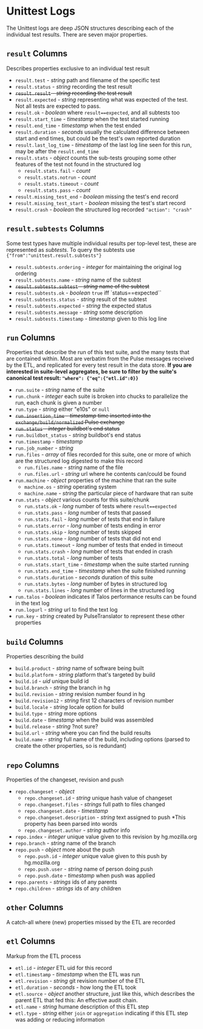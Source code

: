 
Unittest Logs
=============

The Unittest logs are deep JSON structures describing each of the individual test results. There are seven major properties.

`result` Columns
----------------

Describes properties exclusive to an individual test result

* `result.test` - *string* path and filename of the specific test
* `result.status` - *string* recording the test result
* ~~`result.result` - *string* recording the test result~~
* `result.expected` - *string* representing what was expected of the test. Not all tests are expected to pass.
* `result.ok` - *boolean* where `result==expected`, and all subtests too
* `result.start_time` - *timestamp* when the test started running
* `result.end_time` - *timestamp* when the test ended
* `result.duration` - *seconds* usually the calculated difference between start and end times, but could be the test's own reported duration
* `result.last_log_time` - *timestamp* of the last log line seen for this run, may be after the `result.end_time`
* `result.stats` - *object* counts the sub-tests grouping some other features of the test not found in the structured log
  * `result.stats.fail` - *count*
  * `result.stats.notrun` - *count*
  * `result.stats.timeout` - *count*
  * `result.stats.pass` - *count*
* `result.missing_test_end` - *boolean* missing the test's end record
* `result.missing_test_start` - *boolean* missing the test's start record
* `result.crash` - *boolean* the structured log recorded `"action": "crash"`

`result.subtests` Columns
-------------------------

Some test types have multiple individual results per top-level test, these are represented as *subtests*. To query the subtests use `{"from":"unittest.result.subtests"}`

* `result.subtests.ordering` - *integer* for maintaining the original log ordering
* `result.subtests.name` - *string* name of the subtest
* ~~`result.subtests.subtest` - *string* name of the subtest~~
* `result.subtests.ok` - *boolean* `true` iff `status==expected``
* `result.subtests.status` - *string* result of the subtest
* `result.subtests.expected` - *string* the expected status
* `result.subtests.message` - *string* some description
* `result.subtests.timestamp` - *timestamp* given to this log line


`run` Columns
-------------

Properties that describe the run of this test suite, and the many tests that are contained within. Most are verbatim from the Pulse messages received by the ETL, and replicated for every test result in the data store. **If you are interested in suite-level aggregates, be sure to filter by the suite's canonical test result: `"where": {"eq":{"etl.id":0}}`**

* `run.suite` - *string* name of the suite
* `run.chunk` - *integer* each suite is broken into chucks to parallelize the run, each chunk is given a number
* `run.type` - *string* either "e10s" or `null`
* ~~`run.insertion_time` - *timestamp* time inserted into the `exchange/build/normalized` Pulse exchange~~
* ~~`run.status` - *integer* buildbot's end status~~
* `run.buildbot_status` - *string* buildbot's end status
* `run.timestamp` - *timestamp*
* `run.job_number` - *string*
* `run.files` - *array* of files recorded for this suite, one or more of which are the structured log digested to make this record
    * `run.files.name` - *string* name of the file
    * `run.files.url` - *string* url where he contents can/could be found
* `run.machine` - *object* properties of the machine that ran the suite
    * `machine.os` - *string* operating system
    * `machine.name` - *string* the particular piece of hardware that ran suite
* `run.stats` - *object* various counts for this suite/chunk
    * `run.stats.ok` - *long* number of tests where `result==expected`
    * `run.stats.pass` - *long* number of tests that passed
    * `run.stats.fail` - *long* number of tests that end in failure
    * `run.stats.error` - *long* number of tests ending in error
    * `run.stats.skip` - *long* number of tests skipped
    * `run.stats.none` - *long* number of tests that did not end
    * `run.stats.timeout` - *long* number of tests that ended in timeout
    * `run.stats.crash` - *long* number of tests that ended in crash
    * `run.stats.total` - *long* number of tests
    * `run.stats.start_time` - *timestamp* when the suite started running
    * `run.stats.end_time` - *timestamp* when the suite finished running
    * `run.stats.duration` - *seconds* duration of this suite
    * `run.stats.bytes` - *long* number of bytes in structured log
    * `run.stats.lines` - *long* number of lines in the structured log
* `run.talos` - *boolean* indicates if Talos performance results can be found in the text log
* `run.logurl` - *string* url to find the text log
* `run.key` - *string* created by PulseTranslator to represent these other properties

`build` Columns
---------------

Properties describing the build

* `build.product` - *string* name of software being built
* `build.platform` - *string* platform that's targeted by build
* `build.id` - *uid* unique build id
* `build.branch` - *string* the branch in hg
* `build.revision` - *string* revision number found in hg
* `build.revision12` - *string* first 12 characters of revision number
* `build.locale` - *string* locale option for build
* `build.type` - *string* more options
* `build.date` - *timestamp* when the build was assembled
* `build.release` - *string* ?not sure?
* `build.url` - *string* where you can find the build results
* `build.name` - *string* full name of the build, including options (parsed to create the other properties, so is redundant)

`repo` Columns
---------------

Properties of the changeset, revision and push

* `repo.changeset` - *object*
    * `repo.changeset.id` - *string* unique hash value of changeset
    * `repo.changeset.files` - *strings* full path to files changed
    * `repo.changeset.date` - *timestamp*
    * `repo.changeset.description` - *string* text assigned to push *This property has been parsed into words
    * `repo.changeset.author` - *string* author info
* `repo.index` - *integer* unique value given to this revision by hg.mozilla.org
* `repo.branch` - *string* name of the branch
* `repo.push` - *object* more about the push
    * `repo.push.id` - *integer* unique value given to this push by hg.mozilla.org
    * `repo.push.user` - *string* name of person doing push
    * `repo.push.date` - *timestamp* when push was applied
* `repo.parents` - *strings* ids of any parents
* `repo.children` - *strings* ids of any children


`other` Columns
---------------

A catch-all where (new) properties missed by the ETL are recorded

`etl` Columns
-------------

Markup from the ETL process

* `etl.id` - *integer* ETL uid for this record
* `etl.timestamp` - *timestamp* when the ETL was run
* `etl.revision` - *string* git revision number of the ETL
* `etl.duration` - *seconds* - how long the ETL took
* `etl.source` - *object* another structure, just like this, which describes the parent ETL that fed this: An effective audit chain.
* `etl.name` - *string* humane description of this ETL step
* `etl.type` - *string* either `join` or `aggregation` indicating if this ETL step was adding or reducing information

